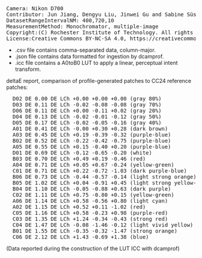 <pre>
Camera: Nikon D700
Contributor: Jun Jiang, Dengyu Liu, Jinwei Gu and Sabine Süsstrunk, http://www.gujinwei.org/research/camspec/db.html
DatasetRangeIntervalNM: 400,720,10
MeasurementMethod: Monochromator, multiple-image
Copyright:(C) Rochester Institute of Technology. All rights reserved.
License:Creative Commons BY-NC-SA 4.0, https://creativecommons.org/licenses/by-nc-sa/4.0/legalcode
</pre>

- .csv file contains comma-separated data, column-major.
- .json file contains data formatted for ingestion by dcamprof.
- .icc file contains a A0toB0 LUT to apply a linear, perceptual intent transform.

deltaE report, comparison of profile-generated patches to CC24 reference patches:
<pre>
  D02 DE 0.00 DE LCh +0.00 +0.00 +0.00 (gray 80%)
  D03 DE 0.11 DE LCh -0.02 -0.08 -0.08 (gray 70%)
  D06 DE 0.11 DE LCh +0.00 -0.11 +0.02 (gray 20%)
  D04 DE 0.13 DE LCh -0.02 -0.01 -0.12 (gray 50%)
  D05 DE 0.17 DE LCh -0.02 -0.05 -0.16 (gray 40%)
  A01 DE 0.41 DE LCh -0.00 +0.30 +0.28 (dark brown)
  A03 DE 0.45 DE LCh +0.19 -0.39 -0.32 (purple-blue)
  B02 DE 0.52 DE LCh -0.22 -0.42 -0.75 (purple-blue)
  A05 DE 0.55 DE LCh +0.15 -0.40 +0.20 (purple-blue)
  D01 DE 0.69 DE LCh -0.12 -0.65 -0.20 (white)
  B03 DE 0.70 DE LCh +0.49 +0.19 -0.46 (red)
  A04 DE 0.71 DE LCh +0.05 +0.67 -0.24 (yellow-green)
  C01 DE 0.71 DE LCh +0.22 -0.72 -1.03 (dark purple-blue)
  B06 DE 0.73 DE LCh -0.44 -0.57 -0.14 (light strong orange)
  B05 DE 1.02 DE LCh +0.04 -0.91 +0.45 (light strong yellow-green)
  B04 DE 1.10 DE LCh -0.05 -0.88 +0.63 (dark purple)
  C02 DE 1.11 DE LCh +0.75 -0.80 +0.15 (yellow-green)
  A06 DE 1.14 DE LCh +0.58 -0.56 +0.80 (light cyan)
  A02 DE 1.15 DE LCh +0.52 +0.11 -1.02 (red)
  C05 DE 1.16 DE LCh +0.58 -0.23 +0.98 (purple-red)
  C03 DE 1.35 DE LCh +1.24 -0.34 -0.43 (strong red)
  C04 DE 1.47 DE LCh -0.08 -1.46 -0.12 (light vivid yellow)
  B01 DE 1.55 DE LCh -0.35 -0.32 -1.47 (strong orange)
  C06 DE 2.12 DE LCh +1.43 -0.69 +1.38 (blue)
</pre>

(Data reported during the construction of the LUT ICC with dcamprof)
